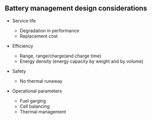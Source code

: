 ## Battery management design considerations

- Service life
    - Degradation in performance
    - Replacement cost

- Efficiency
    - Range, range/charge(and charge time)
    - Energy density (energy capacity by weight and by volume)

- Safety
    - No thermal runaway

- Operational parameters
    - Fuel garging
    - Cell balancing
    - Thermal management